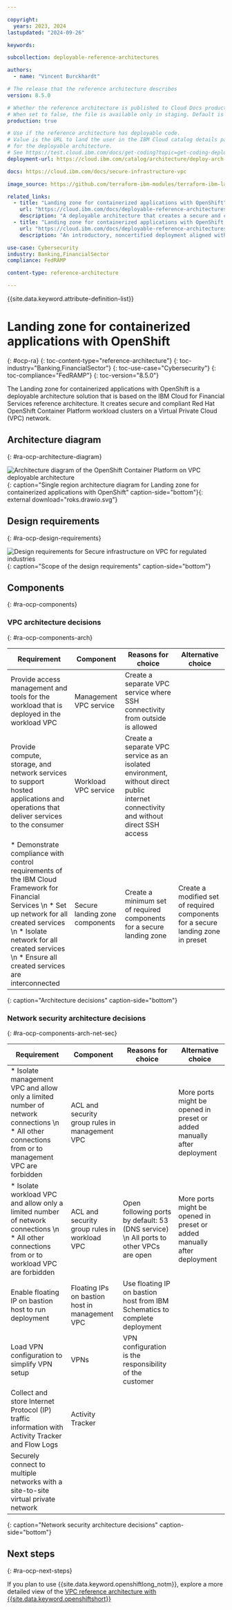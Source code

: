 ```yaml
---

copyright:
  years: 2023, 2024
lastupdated: "2024-09-26"

keywords:

subcollection: deployable-reference-architectures

authors:
  - name: "Vincent Burckhardt"

# The release that the reference architecture describes
version: 8.5.0

# Whether the reference architecture is published to Cloud Docs production.
# When set to false, the file is available only in staging. Default is false.
production: true

# Use if the reference architecture has deployable code.
# Value is the URL to land the user in the IBM Cloud catalog details page
# for the deployable architecture.
# See https://test.cloud.ibm.com/docs/get-coding?topic=get-coding-deploy-button
deployment-url: https://cloud.ibm.com/catalog/architecture/deploy-arch-ibm-slz-ocp-95fccffc-ae3b-42df-b6d9-80be5914d852-global

docs: https://cloud.ibm.com/docs/secure-infrastructure-vpc

image_source: https://github.com/terraform-ibm-modules/terraform-ibm-landing-zone/blob/main/reference-architectures/roks.drawio.svg

related_links:
  - title: "Landing zone for containerized applications with OpenShift"
    url: "https://cloud.ibm.com/docs/deployable-reference-architectures?topic=deployable-reference-architectures-ocp-ra"
    description: "A deployable architecture that creates a secure and compliant Red Hat OpenShift Container Platform workload clusters on a Virtual Private Cloud (VPC) network based on the IBM Cloud for Financial Services reference architecture."
  - title: "Landing zone for containerized applications with OpenShift (QuickStart)"
    url: "https://cloud.ibm.com/docs/deployable-reference-architectures?topic=deployable-reference-architectures-roks-ra-qs"
    description: "An introductory, noncertified deployment aligned with the Financial Services Cloud VPCs' topology. Not suitable for production workloads or upgrade paths."

use-case: Cybersecurity
industry: Banking,FinancialSector
compliance: FedRAMP

content-type: reference-architecture

---
```


{{site.data.keyword.attribute-definition-list}}

# Landing zone for containerized applications with OpenShift
{: #ocp-ra}
{: toc-content-type="reference-architecture"}
{: toc-industry="Banking,FinancialSector"}
{: toc-use-case="Cybersecurity"}
{: toc-compliance="FedRAMP"}
{: toc-version="8.5.0"}

The Landing zone for containerized applications with OpenShift is a deployable architecture solution that is based on the IBM Cloud for Financial Services reference architecture. It creates secure and compliant Red Hat OpenShift Container Platform workload clusters on a Virtual Private Cloud (VPC) network.

## Architecture diagram
{: #ra-ocp-architecture-diagram}

![Architecture diagram of the OpenShift Container Platform on VPC deployable architecture](roks.drawio.svg "Architecture diagram of Landing zone for containerized applications with OpenShift deployable architecture"){: caption="Single region architecture diagram for Landing zone for containerized applications with OpenShift" caption-side="bottom"}{: external download="roks.drawio.svg"}

## Design requirements
{: #ra-ocp-design-requirements}

![Design requirements for Secure infrastructure on VPC for regulated industries](heat-map-deploy-arch-slz-ocp.svg "Design requirements"){: caption="Scope of the design requirements" caption-side="bottom"}

<!--
TODO: Add the typical use case for the architecture.
The use case might include the motivation for the architecture composition,
business challenge, or target cloud environments.
-->

## Components
{: #ra-ocp-components}

### VPC architecture decisions
{: #ra-ocp-components-arch}

| Requirement | Component | Reasons for choice | Alternative choice |
|-------------|-----------|--------------------|--------------------|
| Provide access management and tools for the workload that is deployed in the workload VPC | Management VPC service | Create a separate VPC service where SSH connectivity from outside is allowed | |
| Provide compute, storage, and network services to support hosted applications and operations that deliver services to the consumer | Workload VPC service | Create a separate VPC service as an isolated environment, without direct public internet connectivity and without direct SSH access | |
| * Demonstrate compliance with control requirements of the IBM Cloud Framework for Financial Services  \n * Set up network for all created services  \n * Isolate network for all created services  \n * Ensure all created services are interconnected | Secure landing zone components | Create a minimum set of required components for a secure landing zone | Create a modified set of required components for a secure landing zone in preset |
{: caption="Architecture decisions" caption-side="bottom"}

### Network security architecture decisions
{: #ra-ocp-components-arch-net-sec}

| Requirement | Component | Reasons for choice | Alternative choice |
|-------------|-----------|--------------------|--------------------|
| * Isolate management VPC and allow only a limited number of network connections  \n * All other connections from or to management VPC are forbidden | ACL and security group rules in management VPC | | More ports might be opened in preset or added manually after deployment |
| * Isolate workload VPC and allow only a limited number of network connections  \n * All other connections from or to workload VPC are forbidden | ACL and security group rules in workload VPC | Open following ports by default: 53 (DNS service)  \n All ports to other VPCs are open | More ports might be opened in preset or added manually after deployment |
| Enable floating IP on bastion host to run deployment | Floating IPs on bastion host in management VPC|Use floating IP on bastion host from IBM Schematics to complete deployment | |
| Load VPN configuration to simplify VPN setup | VPNs | VPN configuration is the responsibility of the customer | |
| Collect and store Internet Protocol (IP) traffic information with Activity Tracker and Flow Logs | Activity Tracker | | |
| Securely connect to multiple networks with a site-to-site virtual private network | | | |
{: caption="Network security architecture decisions" caption-side="bottom"}

<!--
## Compliance
{: #ra-ocp-compliance}

TODO: Decide whether to include a compliance section, and if so, add that information

_Optional section._ Feedback from users implies that architects want only the high-level compliance items and links off to control details that team members can review. Include the list of control profiles or compliance audits that this architecture meets. For controls, provide "learn more" links to the control library that is published in the IBM Cloud Docs. For audits, provide information about the compliance item.
-->

## Next steps
{: #ra-ocp-next-steps}

If you plan to use {{site.data.keyword.openshiftlong_notm}}, explore a more detailed view of the [VPC reference architecture with {{site.data.keyword.openshiftshort}}](/docs/framework-financial-services?topic=framework-financial-services-vpc-architecture-detailed-openshift)
